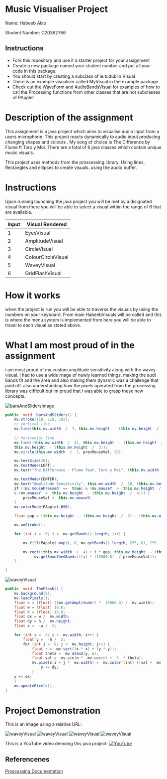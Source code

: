 # Music Visualiser Project

Name: Habeeb Alao

Student Number: C20362766

## Instructions
- Fork this repository and use it a starter project for your assignment
- Create a new package named your student number and put all your code in this package.
- You should start by creating a subclass of ie.tudublin.Visual
- There is an example visualiser called MyVisual in the example package
- Check out the WaveForm and AudioBandsVisual for examples of how to call the Processing functions from other classes that are not subclasses of PApplet


# Description of the assignment
This assignment is a java project which aims to visualise audio input from a users microphone. This project reacts dynamically to audio input producing changing shapes and colours . My song of choice is The Difference by Flume ft Toro y Moi. There are a total of 6 java classes which contain unique music visuals. 

This project uses methods from the proscessing library. Using lines, Rectangles and ellipses to create visuals. using the audio buffer.

# Instructions
Upon running launching the java project you will be met by a disignated visual from there you will be able to select a visual within the range of 6 that are available.

| Input |  Visual Rendered |
|-----------|-----------|
|1 | EyesVisual |
|2 | AmplitudeVisual |
|3| CircleVisual |
|4 | ColourCircleVisual |
|5 | WaveyVisual |
|6| GridFlashVisual |



# How it works

when the project is run you will be able to traverse the visuals by using the numbers on your keyboard. From main HabeebVisuals will be called and this is where the menu system is implemented from here you will be able to travel to each visual as stated above. 










# What I am most proud of in the assignment 
i am most proud of my custom amplitude sensitivity along with the wavey visual. I had to use a wide rnage of newly learned things. making the audi bands fit and the area and also making them dynamic was a challenge that paid off. also understanding how the pixels operated from the processing library was difficult but im proud that I was able to grasp these new concepts.

![barsAndSlidersImage](images/picture3.png)

```Java
public  void  barsAndSliders() {
	mv.stroke(118, 218, 193);
	// vertical line
	mv.line(this.mv.width  /  7, this.mv.height  - (this.mv.height  /  4), this.mv.width  /  7, (this.mv.height  /  4));
	
	// horizontal line
	mv.line((this.mv.width  /  4), this.mv.height  - (this.mv.height  /  3), this.mv.width  - (this.mv.width  /  6) -  16,
	this.mv.height  - (this.mv.height  /  3));
	mv.circle(this.mv.width  /  7, prevMouseVal, 30);

	mv.textSize(20);
	mv.textMode(LEFT);
	mv.text("The Difference - Flume feat. Toro y Moi", (this.mv.width  /  4), this.mv.height  - (this.mv.height  /  4));

	mv.textMode(CENTER);
	mv.text("Amplitude Sensitivity", this.mv.width  /  18, (this.mv.height  /  5));
	if ((mv.mousePressed  ==  true) & (mv.mouseY  > (this.mv.height  /  4))
	& (mv.mouseY  <  this.mv.height  - (this.mv.height  /  4))) {
		prevMouseVal =  this.mv.mouseY;
	}
	mv.colorMode(PApplet.HSB);

	float gap = (this.mv.height  - (this.mv.height  /  3) - (this.mv.width  /  4)) / ((float) mv.getBands().length) *  2;

	mv.noStroke();

	for (int i =  0; i <  mv.getBands().length; i++) {

		mv.fill(PApplet.map(i, 0, mv.getBands().length, 255, 0), 255  - prevMouseVal /  5, 255);

		mv.rect((this.mv.width  /  4) + i * gap, this.mv.height  - (this.mv.height  /  3), gap,
			-mv.getSmoothedBands()[i] * (10000.0f  / prevMouseVal));
	}

}
```




![waveyVisual](images/picture4.png)

```java
public  void  TheFlash() {
	mv.background(0);
	mv.loadPixels();
	float n = (float) ((mv.getAmplitude() *  10000.0) /  mv.width);
	float w = (float) 16.0;
	float h = (float) 16.0;
	float dx = w /  mv.width;
	float dy = h /  mv.height;
	float x =  -w /  2;

	for (int i =  0; i <  mv.width; i++) {
		float y =  -h /  2;
		for (int j =  0; j <  mv.height; j++) {
			float r =  mv.sqrt((x * x) + (y * y));
			float theta =  mv.atan2(y, x);
			float val =  mv.sin(n *  mv.cos(r) +  5  * theta);
			mv.pixels[i + j *  mv.width] =  mv.color((int) ((val +  mv.getAmplitude()-200) *  255.0));
				y += dy;
			}
	x += dx;
	}
	mv.updatePixels();
}

```






# Project Demonstration

This is an image using a relative URL:

![waveyVisual](images/picture1.png)
![waveyVisual](images/picture2.png)
![waveyVisual](images/picture5.png)
![waveyVisual](images/picture6.png)




This is a YouTube video demoing this java project:
[![YouTube](images/picture5.png)](https://www.youtube.com/watch?v=J2kHSSFA4NU)



## Referencenes

[Proscessing Documentation](https://processing.org) 
